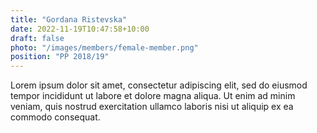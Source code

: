 ```yaml
---
title: "Gordana Ristevska"
date: 2022-11-19T10:47:58+10:00
draft: false
photo: "/images/members/female-member.png"
position: "PP 2018/19"
---
```


Lorem ipsum dolor sit amet, consectetur adipiscing elit, sed do eiusmod tempor incididunt ut labore et dolore magna aliqua. Ut enim ad minim veniam, quis nostrud exercitation ullamco laboris nisi ut aliquip ex ea commodo consequat.